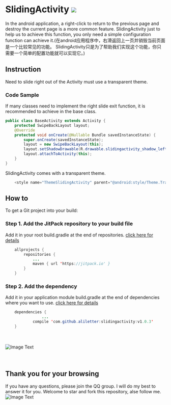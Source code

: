 # SlidingActivity  [![](https://jitpack.io/v/aliletter/slidingactivity.svg)](https://jitpack.io/#aliletter/slidingactivity)
In the android application, a right-click to return to the previous page and destroy the current page is a more common feature. SlidingActivity just to help us to achieve this function, you only need a simple configuration function can achieve it.(在android应用程序中，右滑返回上一页并销毁当前页面是一个比较常见的功能。 SlidingActivity只是为了帮助我们实现这个功能，你只需要一个简单的配置功能就可以实现它。)
## Instruction
Need to slide right out of the Activity must use a transparent theme.
### Code Sample
If many classes need to implement the right slide exit function, it is recommended to achieve in the base class.
```Java
public class BaseActivity extends Activity {
    protected SwipeBackLayout layout;
    @Override
    protected void onCreate(@Nullable Bundle savedInstanceState) {
        super.onCreate(savedInstanceState);
        layout = new SwipeBackLayout(this);
        layout.setShadowDrawable(R.drawable.slidingactivity_shadow_left);
        layout.attachToActivity(this);
    }
}
```
SlidingActivity comes with a transparent theme.
```Java
    <style name="ThemeSlidingActivity" parent="@android:style/Theme.Translucent.NoTitleBar" />
```
## How to
To get a Git project into your build:
### Step 1. Add the JitPack repository to your build file
Add it in your root build.gradle at the end of repositories.   [click here for details](https://github.com/aliletter/CarouselBanner/blob/master/root_build.gradle.png)
```Java
	allprojects {
		repositories {
			...
			maven { url 'https://jitpack.io' }
		}
	}
```
### Step 2. Add the dependency
Add it in your application module build.gradle at the end of dependencies where you want to use.   [click here for details](https://github.com/aliletter/CarouselBanner/blob/master/application_build.gradle.png)
```Java
	dependencies {
                ...
	        compile 'com.github.aliletter:slidingactivity:v1.0.3'
	}
```
<br><br>
![Image Text](https://github.com/aliletter/SlidingActivity/blob/master/slidingactivity.gif)
<br><br><br>
## Thank you for your browsing
If you have any questions, please join the QQ group. I will do my best to answer it for you. Welcome to star and fork this repository, alse follow me.
<br>
![Image Text](https://github.com/aliletter/CarouselBanner/blob/master/qq_group.png)
